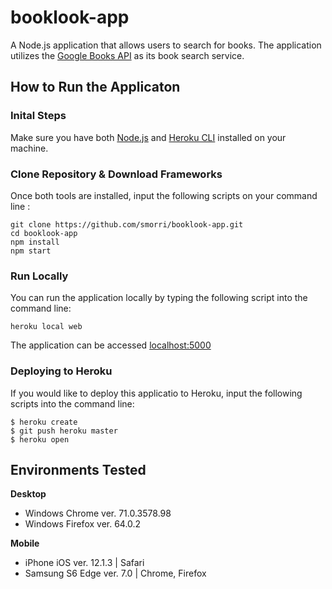 # booklook-app

A Node.js application that allows users to search for books. The application utilizes the [Google Books API](https://developers.google.com/books/ "Google Books API") as its book search service. 

## How to Run the Applicaton

### Inital Steps 

Make sure you have both [Node.js](http://nodejs.org/ "Node.js") and [Heroku CLI](https://cli.heroku.com/ "Heroku CLI") installed on your machine. 

### Clone Repository & Download Frameworks

Once both tools are installed, input the following scripts on your command line : 
```
git clone https://github.com/smorri/booklook-app.git
cd booklook-app
npm install
npm start
```

### Run Locally
You can run the application locally by typing the following script into the command line: 
```
heroku local web
```

The application can be accessed [localhost:5000](http://localhost:5000/ "localhost:5000")

### Deploying to Heroku
If you would like to deploy this applicatio to Heroku, input the following scripts into the command line: 
```
$ heroku create
$ git push heroku master
$ heroku open
```

## Environments Tested
**Desktop**
- Windows Chrome ver. 71.0.3578.98
- Windows Firefox ver. 64.0.2

**Mobile**
- iPhone iOS ver. 12.1.3 | Safari
- Samsung S6 Edge ver. 7.0 | Chrome, Firefox
